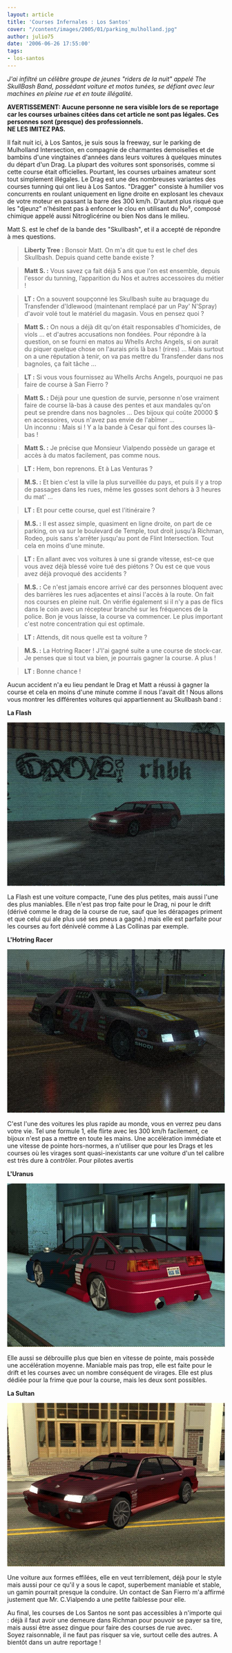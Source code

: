 ```yaml
---
layout: article
title: 'Courses Infernales : Los Santos'
cover: "/content/images/2005/01/parking_mulholland.jpg"
author: julio75
date: '2006-06-26 17:55:00'
tags:
- los-santos
---
```


_J'ai infiltré un célèbre groupe de jeunes "riders de la nuit" appelé The SkullBash Band, possédant voiture et motos tunées, se défiant avec leur machines en pleine rue et en toute illégalité._

**AVERTISSEMENT: Aucune personne ne sera visible lors de se reportage car les courses urbaines citées dans cet article ne sont pas légales. Ces personnes sont (presque) des professionnels.  
NE LES IMITEZ PAS.**

Il fait nuit ici, à Los Santos, je suis sous la freeway, sur le parking de Mulholland Intersection, en compagnie de charmantes demoiselles et de bambins d'une vingtaines d'années dans leurs voitures à quelques minutes du départ d'un Drag. La plupart des voitures sont sponsorisés, comme si cette course était officielles. Pourtant, les courses urbaines amateur sont tout simplement illégales. Le Drag est une des nombreuses variantes des courses tunning qui ont lieu à Los Santos. "Dragger" consiste à humilier vos concurrents en roulant uniquement en ligne droite en explosant les chevaux de votre moteur en passant la barre des 300 km/h. D'autant plus risqué que les "djeunz" n'hésitent pas à enfoncer le clou en utilisant du No², composé chimique appelé aussi Nitroglicérine ou bien Nos dans le milieu.

Matt S. est le chef de la bande des "Skullbash", et il a accepté de répondre à mes questions.

> **Liberty Tree :** Bonsoir Matt. On m'a dit que tu est le chef des Skullbash. Depuis quand cette bande existe ?

> **Matt S. :** Vous savez ça fait déjà 5 ans que l'on est ensemble, depuis l'essor du tunning, l’apparition du Nos et autres accessoires du métier !

> **LT :** On a souvent soupçonné les Skullbash suite au braquage du Transfender d'Idlewood (maintenant remplacé par un Pay' N'Spray) d'avoir volé tout le matériel du magasin. Vous en pensez quoi ?

> **Matt S. :** On nous a déjà dit qu'on était responsables d'homicides, de viols ... et d'autres accusations non fondées. Pour répondre à la question, on se fourni en matos au Whells Archs Angels, si on aurait du piquer quelque chose on l'aurais pris là bas ! (rires) ... Mais surtout on a une réputation à tenir, on va pas mettre du Transfender dans nos bagnoles, ça fait tâche ...

> **LT :** Si vous vous fournissez au Whells Archs Angels, pourquoi ne pas faire de course à San Fierro ?

> **Matt S. :** Déjà pour une question de survie, personne n'ose vraiment faire de course là-bas à cause des pentes et aux mandales qu'on peut se prendre dans nos bagnoles ... Des bijoux qui coûte 20000 $ en accessoires, vous n'avez pas envie de l'abîmer ...  
> Un inconnu : Mais si ! Y a la bande à Cesar qui font des courses là-bas !

> **Matt S. :** Je précise que Monsieur Vialpendo possède un garage et accès à du matos facilement, pas comme nous.

> **LT :** Hem, bon reprenons. Et à Las Venturas ?

> **M.S. :** Et bien c'est la ville la plus surveillée du pays, et puis il y a trop de passages dans les rues, même les gosses sont dehors à 3 heures du mat' ...

> **LT :** Et pour cette course, quel est l'itinéraire ?

> **M.S. :** Il est assez simple, quasiment en ligne droite, on part de ce parking, on va sur le boulevard de Temple, tout droit jusqu'à Richman, Rodeo, puis sans s'arrêter jusqu'au pont de Flint Intersection. Tout cela en moins d'une minute.

> **LT :** En allant avec vos voitures à une si grande vitesse, est-ce que vous avez déjà blessé voire tué des piétons ? Ou est ce que vous avez déjà provoqué des accidents ?

> **M.S. :** Ce n'est jamais encore arrivé car des personnes bloquent avec des barrières les rues adjacentes et ainsi l'accès à la route. On fait nos courses en pleine nuit. On vérifie également si il n'y a pas de flics dans le coin avec un récepteur branché sur les fréquences de la police. Bon je vous laisse, la course va commencer. Le plus important c'est notre concentration qui est optimale.

> **LT :** Attends, dit nous quelle est ta voiture ?

> **M.S. :** La Hotring Racer ! J'l'ai gagné suite a une course de stock-car. Je penses que si tout va bien, je pourrais gagner la course. A plus !

> **LT :** Bonne chance !

Aucun accident n'a eu lieu pendant le Drag et Matt a réussi à gagner la course et cela en moins d'une minute comme il nous l'avait dit ! Nous allons vous montrer les différentes voitures qui appartiennent au Skullbash band :

**La Flash**

![](/content/images/2005/01/FLASH.jpg)

La Flash est une voiture compacte, l'une des plus petites, mais aussi l'une des plus maniables. Elle n'est pas trop faite pour le Drag, ni pour le drift (dérivé comme le drag de la course de rue, sauf que les dérapages priment et que celui qui ale plus usé ses pneus a gagné.) mais elle est parfaite pour les courses au fort dénivelé comme à Las Collinas par exemple.

**L'Hotring Racer**

![](/content/images/2005/01/HOTRING.jpg)

C'est l'une des voitures les plus rapide au monde, vous en verrez peu dans votre vie. Tel une formule 1, elle flirte avec les 300 km/h facilement, ce bijoux n'est pas a mettre en toute les mains. Une accélération immédiate et une vitesse de pointe hors-normes, a n'utiliser que pour les Drags et les courses où les virages sont quasi-inexistants car une voiture d'un tel calibre est très dure à contrôler. Pour pilotes avertis

**L'Uranus**

![](/content/images/2005/01/URANUS.jpg)

Elle aussi se débrouille plus que bien en vitesse de pointe, mais possède une accélération moyenne. Maniable mais pas trop, elle est faite pour le drift et les courses avec un nombre conséquent de virages. Elle est plus dédiée pour la frime que pour la course, mais les deux sont possibles.

**La Sultan**

![](/content/images/2005/01/SULTAN.jpg)

Une voiture aux formes effilées, elle en veut terriblement, déjà pour le style mais aussi pour ce qu'il y a sous le capot, superbement maniable et stable, un gamin pourrait presque la conduire. Un contact de San Fierro m'a affirmé justement que Mr. C.Vialpendo a une petite faiblesse pour elle.

Au final, les courses de Los Santos ne sont pas accessibles à n'importe qui : déjà il faut avoir une demeure dans Richman pour pouvoir se payer sa tire, mais aussi être assez dingue pour faire des courses de rue avec.  
Soyez raisonnable, il ne faut pas risquer sa vie, surtout celle des autres. A bientôt dans un autre reportage !

<!--kg-card-end: markdown-->
